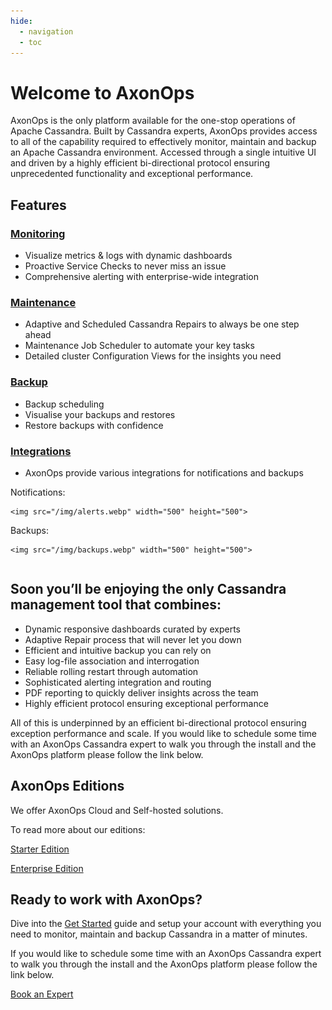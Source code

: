 ```yaml
---
hide:
  - navigation
  - toc
---
```


# Welcome to AxonOps
AxonOps is the only platform available for the one-stop operations of Apache Cassandra. Built by Cassandra experts, AxonOps provides access to all of the capability required to effectively monitor, maintain and backup an Apache Cassandra environment. Accessed through a single intuitive UI and driven by a highly efficient bi-directional protocol ensuring unprecedented functionality and exceptional performance.

## Features
### [Monitoring](https://axonops.com/monitoring/)
- Visualize metrics & logs with dynamic dashboards
- Proactive Service Checks to never miss an issue
- Comprehensive alerting with enterprise-wide integration

### [Maintenance](https://axonops.com/cassandra-maintenance/)
- Adaptive and Scheduled Cassandra Repairs to always be one step ahead
- Maintenance Job Scheduler to automate your key tasks
- Detailed cluster Configuration Views for the insights you need

### [Backup](https://axonops.com/backup/)
- Backup scheduling
- Visualise your backups and restores
- Restore backups with confidence

### [Integrations](https://axonops.com/#integrations)
- AxonOps provide various integrations for notifications and backups

<div class="row">
  <div class="column"> 
    Notifications: 

    <img src="/img/alerts.webp" width="500" height="500">
  </div>
  <div class="column">
    Backups: 

    <img src="/img/backups.webp" width="500" height="500">
  </div>
</div>


<h2> Soon you’ll be enjoying the only Cassandra management tool that combines: </h2>

* Dynamic responsive dashboards curated by experts
* Adaptive Repair process that will never let you down
* Efficient and intuitive backup you can rely on
* Easy log-file association and interrogation
* Reliable rolling restart through automation
* Sophisticated alerting integration and routing
* PDF reporting to quickly deliver insights across the team
* Highly efficient protocol ensuring exceptional performance

All of this is underpinned by an efficient bi-directional protocol ensuring exception performance and scale.
If you would like to schedule some time with an AxonOps Cassandra expert to walk you through the install and the AxonOps platform please follow the link below.
<!-- 
* [**Metric Dashboard**](https://axonops.com/#features/) - The AxonOps dashboard is pre-configured and well laid out in order for you to easily visualise the performance of your multiple Cassandra clusters across all of your data centres,
* [**Logs and Events**](https://axonops.com/#features/) - AxonOps agents collect logs from log files, as well as internal Cassandra events such as “repair” and JMX calls.
* [**Service Checks**](https://axonops.com/#features/) - As a site reliability engineer, service checks and the RAG status dashboard gives you great confidence in how your platform is operating. Regular checks against your processes, open ports, service health can be quickly implemented and deployed with minimum setup.
* [**Alert Integrations**](https://axonops.com/#features/) - Alerts can be configured for multiple services including Slack, Pagerduty, SMTP, and generic webhooks.
* [**Adaptive Repairs**](https://axonops.com/#features/) - Cassandra repairs are essential for maintaining the data integrity across all replicas.
* [**Backup and Restore**](https://axonops.com/#features/) - There are very few Cassandra tools that allow to setup Cassandra data backups as easily as AxonOps. -->


## AxonOps Editions

We offer AxonOps Cloud and Self-hosted solutions.

To read more about our editions: 

[Starter Edition](/editions/starter_edition/)

[Enterprise Edition](/editions/enterprise_edition/)

## Ready to work with AxonOps? 

Dive into the [Get Started](/get_started/cloud/) guide and setup your account with everything you need to monitor, maintain and backup Cassandra in a matter of minutes.

If you would like to schedule some time with an AxonOps Cassandra expert to walk you through the install and the AxonOps platform please follow the link below.

<a class="book_expert" href="https://axonops.com/book-an-expert/">Book an Expert</a>
